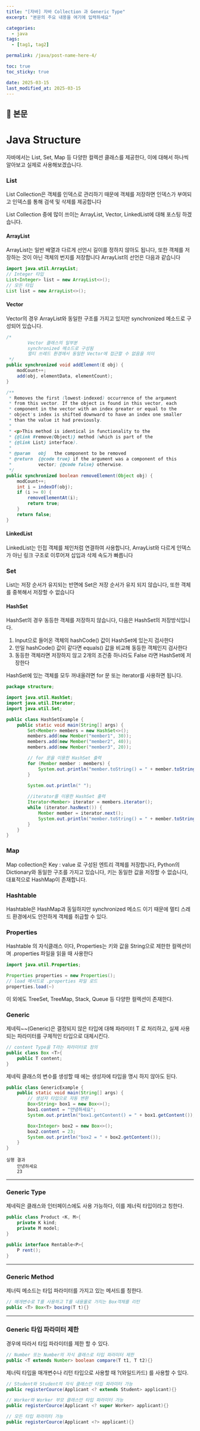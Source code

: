 ```yaml
---
title: "[자바] 자바 Collection 과 Generic Type"
excerpt: "본문의 주요 내용을 여기에 입력하세요"

categories:
  - java
tags:
  - [tag1, tag2]

permalink: /java/post-name-here-4/

toc: true
toc_sticky: true

date: 2025-03-15
last_modified_at: 2025-03-15
---
```


## 🦥 본문

# Java Structure 

자바에서는 List, Set, Map 등 다양한 컬렉션 클래스를 제공한다, 이에 대해서 하나씩 알아보고 실제로 사용해보겠습니다.

### List
List Collection은 객체를 인덱스로 관리하기 때문에 객체를 저장하면 인덱스가 부여되고 인덱스를 통해 검색 및 삭제를 제공합니다

List Collection 중에 많이 쓰이는 ArrayList, Vector, LinkedList에 대해 포스팅 하겠습니다.

#### ArrayList
ArrayList는 일반 배열과 다르게 선언시 길이를 정하지 않아도 됩니다, 또한 객체를 저장하는 것이 아닌 객체의 번지를 저장합니다
ArrayList의 선언은 다음과 같습니다

```java
import java.util.ArrayList;
// Integer 타입
List<Integer> list = new ArrayList<>();
// 모든 타입
List list = new ArrayList<>();
```

#### Vector
Vector의 경우 ArrayList와 동일한 구조를 가지고 있지만 synchronized 메소드로 구성되어 있습니다.
```java
/*
        Vector 클래스의 일부분
        synchronized 메소드로 구성됨
        멀티 쓰레드 환경에서 동일한 Vector에 접근할 수 없음을 의미
 */
public synchronized void addElement(E obj) {
    modCount++;
    add(obj, elementData, elementCount);
}

/**
 * Removes the first (lowest-indexed) occurrence of the argument
 * from this vector. If the object is found in this vector, each
 * component in the vector with an index greater or equal to the
 * object's index is shifted downward to have an index one smaller
 * than the value it had previously.
 *
 * <p>This method is identical in functionality to the
 * {@link #remove(Object)} method (which is part of the
 * {@link List} interface).
 *
 * @param   obj   the component to be removed
 * @return  {@code true} if the argument was a component of this
 *          vector; {@code false} otherwise.
 */
public synchronized boolean removeElement(Object obj) {
    modCount++;
    int i = indexOf(obj);
    if (i >= 0) {
        removeElementAt(i);
        return true;
    }
    return false;
}
```
#### LinkedList
LinkedList는 인접 객체를 체인처럼 연결하여 사용합니다, ArrayList와 다르게 인덱스가 아닌 링크 구조로 이루어져 삽입과 삭제 속도가 빠릅니다

### Set
List는 저장 순서가 유지되는 반면에 Set은 저장 순서가 유지 되지 않습니다, 또한 객체를 중복해서 저장할 수 없습니다

#### HashSet
HashSet의 경우 동등한 객체를 저장하지 않습니다, 다음은 HashSet의 저장방식입니다.
1. Input으로 들어온 객체의 hashCode() 값이 HashSet에 있는지 검사한다
2. 만일 hashCode() 값이 같다면 equals() 값을 비교해 동등한 객체인지 검사한다
3. 동등한 객체라면 저장하지 않고 2개의 조건중 하나라도 False 라면 HashSet에 저장한다

HashSet에 있는 객체를 모두 꺼내올려면 for 문 또는 iterator를 사용하면 됩니다.
```java
package structure;

import java.util.HashSet;
import java.util.Iterator;
import java.util.Set;

public class HashSetExample {
    public static void main(String[] args) {
        Set<Member> members = new HashSet<>();
        members.add(new Member("member1", 30));
        members.add(new Member("member2", 40));
        members.add(new Member("member3", 20));

        // for 문을 이용한 HashSet 출력
        for (Member member : members) {
            System.out.println("member.toString() = " + member.toString());
        }

        System.out.println(" ");
        
        //iterator를 이용한 HashSet 출력
        Iterator<Member> iterator = members.iterator();
        while (iterator.hasNext()) {
            Member member = iterator.next();
            System.out.println("member.toString() = " + member.toString());
        }
    }
}

```

### Map
Map collection은 Key : value 로 구성된 엔트리 객체를 저장합니다, Python의 Dictionary와 동일한 구조를 가지고 있습니다,
키는 동일한 값을 저장할 수 없습니다, 대표적으로 HashMap이 존재합니다.

### Hashtable
Hashtable은 HashMap과 동일하지만 synchronized 메소드 이기 때문에 멀티 스레드 환경에서도 안전하게 객체를 취급할 수 있다.


### Properties
Hashtable 의 자식클래스 이다, Properties는 키와 값을 String으로 제한한 컬렉션이며 .properties 파일을 읽을 때 사용한다

```java
import java.util.Properties;

Properties properties = new Properties();
// load 메서드로 .properties 파일 로드
properties.load(~)
```

이 외에도 TreeSet, TreeMap, Stack, Queue 등 다양한 컬렉션이 존재한다.



### Generic 
제네릭~~(Generic)은 결정되지 않은 타입에 대해 파라미터 T 로 처리하고,
실제 사용되는 파라미터를 구체적인 타입으로 대체시킨다.
```java
// content Type을 T라는 파라미터로 정의
public class Box <T>{
    public T content;
}
```

제네릭 클래스의 변수를 생성할 때 에는 생성자에 타입을 명시 하지 않아도 된다.
```java
public class GenericExample {
    public static void main(String[] args) {
        // 생성자 타입으로 자동 변환
        Box<String> box1 = new Box<>();
        box1.content = "안녕하세요";
        System.out.println("box1.getContent() = " + box1.getContent());

        Box<Integer> box2 = new Box<>();
        box2.content = 23;
        System.out.println("box2 = " + box2.getContent());
    }
}
```
```
실행 결과 
    안녕하세요
    23
```
---
### Generic Type
제네릭은 클래스와 인터페이스에도 사용 가능하다, 이를 제너릭 타입이라고 칭한다.
```java
public class Product <K, M>{
    private K kind;
    private M model;
}
```
```java
public interface Rentable<P>{
    P rent();
}
```
---
### Generic Method
제너릭 메소드는 타입 파라미터를 가지고 있는 메서드를 칭한다.
```java
// 매개변수로 T를 사용하고 T를 내용물로 가지는 Box객체를 리턴
public <T> Box<T> boxing(T t){}
```
---
### Generic 타입 파라미터 제한
경우에 따라서 타입 파라미터를 제한 할 수 있다.
```java
// Number 또는 Number의 자식 클래스로 타입 파라미터 제한
public <T extends Number> boolean compare(T t1, T t2){}
```

제너릭 타입을 매개변수나 리턴 타입으로 사용할 때 ?(와일드카드)
를 사용할 수 있다.
```java
// Student와 Student의 자식 클래스만 타입 파라미터 가능
public registerCource(Applicant <? extends Student> applicant){}
```
```java
// Worker와 Worker 부모 클래스만 타입 파라미터 가능
public registerCource(Applicant <? super Worker> applicant){}
```

```java
// 모든 타입 파라미터 가능
public registerCource(Applicant <?> applicant){}
```